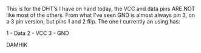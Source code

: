 This is for the DHT's I have on hand today, the VCC and data pins ARE NOT
like most of the others. From what I've seen GND is almost always pin 3, on a 3 
pin version, but pins 1 and 2 flip. The one I currently an using has:

1 - Data
2 - VCC
3 - GND

DAMHIK
